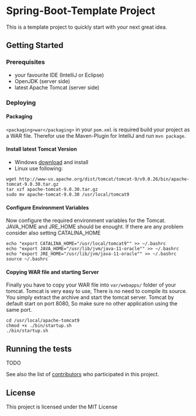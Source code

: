 # Spring-Boot-Template Project

This is a template project to quickly start with your next great idea. 

## Getting Started

### Prerequisites

+ your favourite IDE (IntelliJ or Eclipse)
+ OpenJDK (server side)
+ latest Apache Tomcat (server side)

### Deploying

#### Packaging
``<packaging>war</packaging>`` in your ``pom.xml`` is required build your project as a WAR file.
Therefor use the Maven-Plugin for IntelliJ and run ``mvn package``. 
#### Install latest Tomcat Version
   + Windows [download](https://tomcat.apache.org/download-90.cgi) and install
   + Linux use following:
 
```
wget http://www-us.apache.org/dist/tomcat/tomcat-9/v9.0.26/bin/apache-tomcat-9.0.30.tar.gz
tar xzf apache-tomcat-9.0.30.tar.gz
sudo mv apache-tomcat-9.0.30 /usr/local/tomcat9
```
#### Configure Environment Variables
Now configure the required environment variables for the Tomcat. JAVA_HOME and JRE_HOME should be enought. If there are any problem consider also setting CATALINA_HOME

```
echo "export CATALINA_HOME="/usr/local/tomcat9"" >> ~/.bashrc
echo "export JAVA_HOME="/usr/lib/jvm/java-11-oracle"" >> ~/.bashrc
echo "export JRE_HOME="/usr/lib/jvm/java-11-oracle"" >> ~/.bashrc
source ~/.bashrc
```
#### Copying WAR file and starting Server
Finally you have to copy your WAR file into ```var/webapps/``` folder of your tomcat.
Tomcat is very easy to use, There is no need to compile its source. You simply extract the archive and start the tomcat server. Tomcat by default start on port 8080, So make sure no other application using the same port.
 
```
cd /usr/local/apache-tomcat9
chmod +x ./bin/startup.sh
./bin/startup.sh
```
## Running the tests

TODO


See also the list of [contributors](https://github.com/your/project/contributors) who participated in this project.

## License

This project is licensed under the MIT License

